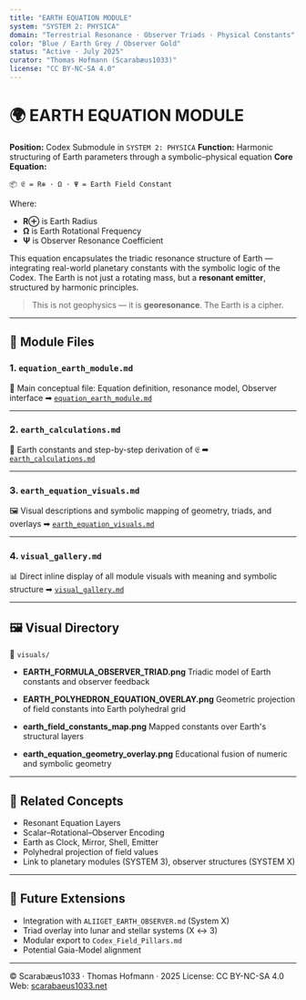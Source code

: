 ```yaml
---
title: "EARTH EQUATION MODULE"
system: "SYSTEM 2: PHYSICA"
domain: "Terrestrial Resonance · Observer Triads · Physical Constants"
color: "Blue / Earth Grey / Observer Gold"
status: "Active · July 2025"
curator: "Thomas Hofmann (Scarabæus1033)"
license: "CC BY-NC-SA 4.0"
---
```


# 🌍 EARTH EQUATION MODULE

**Position:** Codex Submodule in `SYSTEM 2: PHYSICA`
**Function:** Harmonic structuring of Earth parameters through a symbolic–physical equation
**Core Equation:**

```
📦 𝔈 = R⊕ · Ω · Ψ = Earth Field Constant
```

Where:

* **R⊕** is Earth Radius
* **Ω** is Earth Rotational Frequency
* **Ψ** is Observer Resonance Coefficient

This equation encapsulates the triadic resonance structure of Earth — integrating real-world planetary constants with the symbolic logic of the Codex. The Earth is not just a rotating mass, but a **resonant emitter**, structured by harmonic principles.

> This is not geophysics — it is **georesonance**. The Earth is a cipher.

---

## 🧩 Module Files

### 1. `equation_earth_module.md`

📘 Main conceptual file: Equation definition, resonance model, Observer interface
➡ [`equation_earth_module.md`](./equation_earth_module.md)

---

### 2. `earth_calculations.md`

📐 Earth constants and step-by-step derivation of 𝔈
➡ [`earth_calculations.md`](./earth_calculations.md)

---

### 3. `earth_equation_visuals.md`

🖼️ Visual descriptions and symbolic mapping of geometry, triads, and overlays
➡ [`earth_equation_visuals.md`](./earth_equation_visuals.md)

---

### 4. `visual_gallery.md`

📊 Direct inline display of all module visuals with meaning and symbolic structure
➡ [`visual_gallery.md`](./visual_gallery.md)

---

## 🖼️ Visual Directory

📂 `visuals/`

* **EARTH\_FORMULA\_OBSERVER\_TRIAD.png**
  Triadic model of Earth constants and observer feedback

* **EARTH\_POLYHEDRON\_EQUATION\_OVERLAY.png**
  Geometric projection of field constants into Earth polyhedral grid

* **earth\_field\_constants\_map.png**
  Mapped constants over Earth's structural layers

* **earth\_equation\_geometry\_overlay.png**
  Educational fusion of numeric and symbolic geometry

---

## 📌 Related Concepts

* Resonant Equation Layers
* Scalar–Rotational–Observer Encoding
* Earth as Clock, Mirror, Shell, Emitter
* Polyhedral projection of field values
* Link to planetary modules (SYSTEM 3), observer structures (SYSTEM X)

---

## 🔗 Future Extensions

* Integration with `ALIIGET_EARTH_OBSERVER.md` (System X)
* Triad overlay into lunar and stellar systems (X ↔ 3)
* Modular export to `Codex_Field_Pillars.md`
* Potential Gaia-Model alignment

---

© Scarabæus1033 · Thomas Hofmann · 2025
License: CC BY-NC-SA 4.0
Web: [scarabaeus1033.net](https://www.scarabaeus1033.net)

